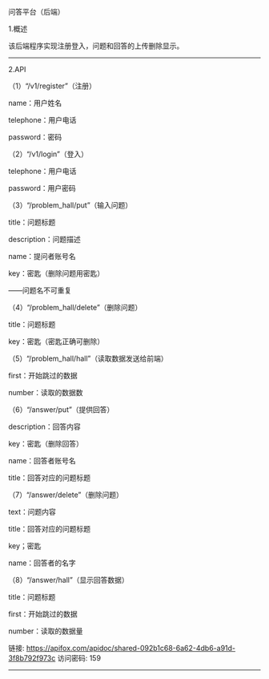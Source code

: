问答平台（后端）

1.概述

该后端程序实现注册登入，问题和回答的上传删除显示。

***

2.API

（1）“/v1/register”（注册）

name：用户姓名

telephone：用户电话

password：密码

（2）“/v1/login”（登入）

telephone：用户电话

password：用户密码

（3）“/problem_hall/put”（输入问题）

title：问题标题

description：问题描述

name：提问者账号名

key：密匙（删除问题用密匙）  

——问题名不可重复

（4）“/problem_hall/delete”（删除问题）

title：问题标题

key：密匙（密匙正确可删除）

（5）“/problem_hall/hall”（读取数据发送给前端）

first：开始跳过的数据

number：读取的数据数

（6）“/answer/put”（提供回答）

description：回答内容

key：密匙（删除回答）

name：回答者账号名

title：回答对应的问题标题

（7）“/answer/delete”（删除问题）

text：问题内容

title：回答对应的问题标题

key；密匙

name：回答者的名字

（8）“/answer/hall”（显示回答数据）

title：问题标题

first：开始跳过的数据

number：读取的数据量

链接: https://apifox.com/apidoc/shared-092b1c68-6a62-4db6-a91d-3f8b792f973c  访问密码: 159
***




